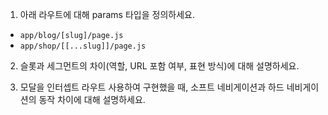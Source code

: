 1. 아래 라우트에 대해 params 타입을 정의하세요.

- `app/blog/[slug]/page.js`
- `app/shop/[[...slug]]/page.js`

2. 슬롯과 세그먼트의 차이(역할, URL 포함 여부, 표현 방식)에 대해 설명하세요.

3. 모달을 인터셉트 라우트 사용하여 구현했을 때, 소프트 네비게이션과 하드 네비게이션의 동작 차이에 대해 설명하세요.
